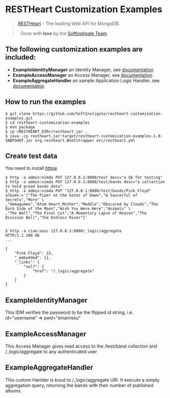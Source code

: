 RESTHeart Customization Examples
=========

> [RESTHeart](restheart.org) - The leading Web API for MongoDB. 
> 
> &nbsp;&nbsp;Done with **love** by the [SoftInstigate Team](http://www.softinstigate.com)


The following customization examples are included:
----
* **ExampleIdentityManager** an Identity Manager, see [documentation](https://softinstigate.atlassian.net/wiki/x/HADM)
* **ExampleAccessManager** an Access Manager, see [documentation](https://softinstigate.atlassian.net/wiki/x/HgDM)
* **ExampleAggregateHandler** an xample Application Logic Handler, see [documentation](https://softinstigate.atlassian.net/wiki/x/IoCw)

How to run the examples
----

```
$ git clone https://github.com/SoftInstigate/restheart-customization-examples.git
$ cd restheart-customization-examples
$ mvn package
$ cp <RESTHEART_DIR>/restheart.jar .
$ java -cp restheart.jar:target/restheart-customization-examples-1.0-SNAPSHOT.jar org.restheart.Bootstrapper etc/restheart.yml 
```

Create test data
----

You need to install [httpie](https://github.com/jkbrzt/httpie)

```
$ http -a admin:nimda PUT 127.0.0.1:8080/test desc="a db for testing"
$ http -a admin:nimda PUT 127.0.0.1:8080/test/bands desc="a collection to hold gread bands data"
$ http -a admin:nimda PUT "127.0.0.1:8080/test/bands/Pink Floyd" albums:='["The Piper at the Gates of Dawn","A Saucerful of Secrets","More" \
,"Ummagumma","Atom Heart Mother","Meddle","Obscured by Clouds","The Dark Side of the Moon","Wish You Were Here","Animals" \
,"The Wall","The Final Cut","A Momentary Lapse of Reason","The Division Bell","The Endless River"]'


$ http -a ciao:oaic 127.0.0.1:8080/_logic/aggregate
HTTP/1.1 200 OK
...

{
    "Pink Floyd": 15, 
    "_embedded": {}, 
    "_links": {
        "self": {
            "href": "/_logic/aggregate"
        }
    }
}

```

ExampleIdentityManager
---

This IDM verifies the password to be the flipped id string, i.e. id="username" => pwd="emanresu"


ExampleAccessManager
---

This Access Manager gives read access to the /test/band collection and /_logic/aggregate to any authenticated user

ExampleAggregateHandler
---

This custom Hanlder is boud to /_logic/aggregate URI. It execute a simply aggregation query, returning the bands with their number of published albums.
